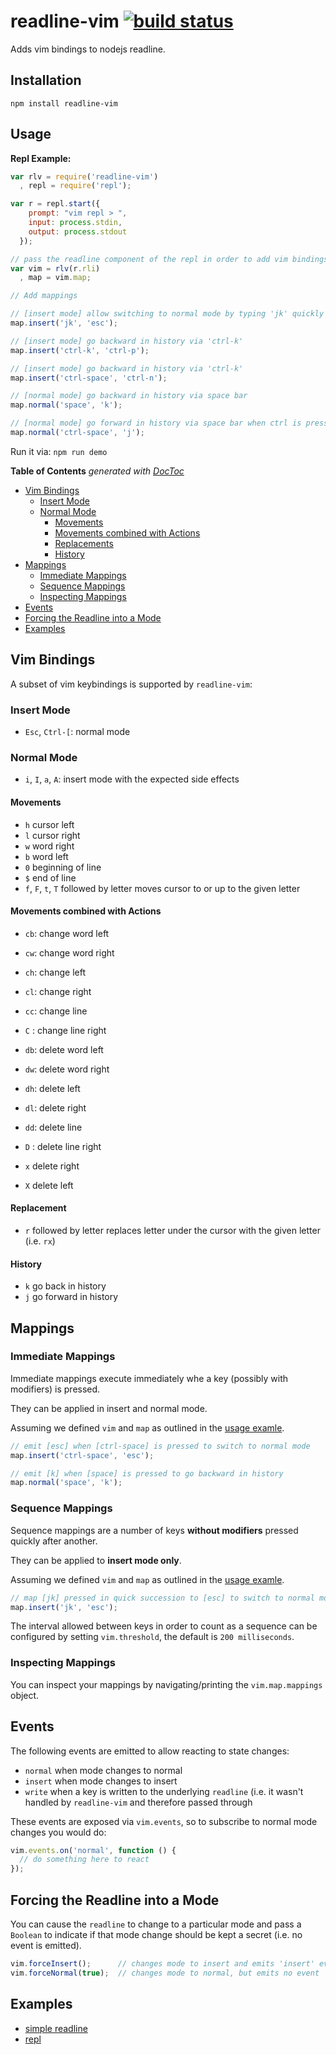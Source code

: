# readline-vim [![build status](https://secure.travis-ci.org/thlorenz/readline-vim.png)](http://next.travis-ci.org/thlorenz/readline-vim)

Adds vim bindings to nodejs readline.

## Installation

    npm install readline-vim

## Usage

**Repl Example:**
```js
var rlv = require('readline-vim')
  , repl = require('repl');

var r = repl.start({
    prompt: "vim repl > ",
    input: process.stdin,
    output: process.stdout
  });

// pass the readline component of the repl in order to add vim bindings to it
var vim = rlv(r.rli)
  , map = vim.map;

// Add mappings

// [insert mode] allow switching to normal mode by typing 'jk' quickly 
map.insert('jk', 'esc');

// [insert mode] go backward in history via 'ctrl-k' 
map.insert('ctrl-k', 'ctrl-p');

// [insert mode] go backward in history via 'ctrl-k' 
map.insert('ctrl-space', 'ctrl-n');

// [normal mode] go backward in history via space bar
map.normal('space', 'k');

// [normal mode] go forward in history via space bar when ctrl is pressed 
map.normal('ctrl-space', 'j');
```

Run it via: `npm run demo`

**Table of Contents**  *generated with [DocToc](http://doctoc.herokuapp.com/)*

- [Vim Bindings](#vim-bindings)
  - [Insert Mode](#insert-mode)
  - [Normal Mode](#normal-mode)
    - [Movements](#movements)
    - [Movements combined with Actions](#movements-combined-with-actions)
    - [Replacements](#replacements)
    - [History](#history)
- [Mappings](#mappings)
  - [Immediate Mappings](#immediate-mappings)
  - [Sequence Mappings](#sequence-mappings)
  - [Inspecting Mappings](#inspecting-mappings)
- [Events](#events)
- [Forcing the Readline into a Mode](#forcing-the-readline-into-a-mode)
- [Examples](#examples)

## Vim Bindings

A subset of vim keybindings is supported by `readline-vim`:

### Insert Mode

- `Esc`, `Ctrl-[`: normal mode

### Normal Mode

- `i`, `I`, `a`, `A`: insert mode with the expected side effects

#### Movements

- `h` cursor left
- `l` cursor right
- `w` word right
- `b` word left
- `0` beginning of line
- `$` end of line
- `f`, `F`, `t`, `T` followed by letter moves cursor to or up to the given letter

#### Movements combined with Actions

- `cb`: change word left
- `cw`: change word right
- `ch`: change left
- `cl`: change right
- `cc`: change line
- `C` : change line right

- `db`: delete word left
- `dw`: delete word right
- `dh`: delete left
- `dl`: delete right
- `dd`: delete line
- `D` : delete line right

- `x` delete right
- `X` delete left

#### Replacement

- `r` followed by letter replaces letter under the cursor with the given letter (i.e. `rx`)

#### History

- `k` go back in history
- `j` go forward in history

## Mappings

### Immediate Mappings

Immediate mappings execute immediately whe a key (possibly with modifiers) is pressed.

They can be applied in insert and normal mode.

Assuming we defined `vim` and `map` as outlined in the [usage examle](#usage).

```js
// emit [esc] when [ctrl-space] is pressed to switch to normal mode
map.insert('ctrl-space', 'esc');

// emit [k] when [space] is pressed to go backward in history
map.normal('space', 'k');
```

### Sequence Mappings

Sequence mappings are a number of keys **without modifiers** pressed quickly after another.

They can be applied to **insert mode only**.

Assuming we defined `vim` and `map` as outlined in the [usage examle](#usage).

```js
// map [jk] pressed in quick succession to [esc] to switch to normal mode
map.insert('jk', 'esc');
```

The interval allowed between keys in order to count as a sequence can be configured by setting `vim.threshold`, the
default is `200 milliseconds`.

### Inspecting Mappings

You can inspect your mappings by navigating/printing the `vim.map.mappings` object.

## Events

The following events are emitted to allow reacting to state changes:

- `normal` when mode changes to normal
- `insert` when mode changes to insert
- `write` when a key is written to the underlying `readline` (i.e. it wasn't handled by `readline-vim` and therefore
  passed through

These events are exposed via `vim.events`, so to subscribe to normal mode changes you would do:

```js
vim.events.on('normal', function () {
  // do something here to react
});
```

## Forcing the Readline into a Mode

You can cause the `readline` to change to a particular mode and pass a `Boolean` to indicate if that mode change should
be kept a secret (i.e. no event is emitted).

```js
vim.forceInsert();      // changes mode to insert and emits 'insert' event
vim.forceNormal(true);  // changes mode to normal, but emits no event
```

## Examples

- [simple readline](https://github.com/thlorenz/readline-vim/blob/master/examples/readline.js)
- [repl](https://github.com/thlorenz/readline-vim/blob/master/examples/repl.js)
